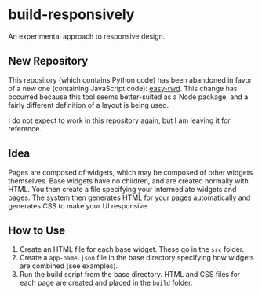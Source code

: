 # build-responsively
An experimental approach to responsive design.

## New Repository
This repository (which contains Python code) has been abandoned in favor of a new one (containing JavaScript code): [easy-rwd](https://github.com/bamazap/easy-rwd). This change has occurred because this tool seems better-suited as a Node package, and a fairly different definition of a layout is being used.

I do not expect to work in this repository again, but I am leaving it for
reference.

## Idea
Pages are composed of widgets, which may be composed of other widgets
themselves. Base widgets have no children, and are created normally with HTML.
You then create a file specifying your intermediate widgets and pages. The
system then generates HTML for your pages automatically and generates CSS to
make your UI responsive.

## How to Use
1. Create an HTML file for each base widget. These go in the `src` folder.
2. Create a `app-name.json` file in the base directory specifying how widgets
   are combined (see examples).
3. Run the build script from the base directory. HTML and CSS files for each
   page are created and placed in the `build` folder.
